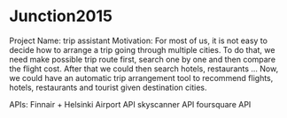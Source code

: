 # Junction2015
Project Name: trip assistant
Motivation: For most of us, it is not easy to decide how to arrange a trip going through multiple cities.
To do that, we need make possible trip route first, search one by one and then compare the flight cost.
After that we could then search hotels, restaurants ...
Now, we could have an automatic trip arrangement tool to recommend flights, hotels, restaurants and tourist given destination cities.

APIs: Finnair + Helsinki Airport API
      skyscanner API
      foursquare API 
